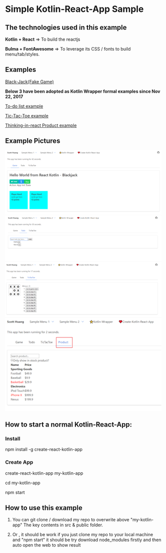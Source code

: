 # **Simple Kotlin-React-App Sample**

## The technologies used in this example  
**Kotlin + React**   => To build the reactjs

**Bulma + FontAwesome**  => To leverage its CSS / fonts to build menu/tab/styles.


## Examples  
[Black-Jack(Fake Game)](src/App/Game/gameUI.kt)

**Below 3 have been adopted as Kotlin Wrapper formal examples since Nov 22, 2017**

[To-do list example](https://github.com/JetBrains/kotlin-wrappers/blob/master/examples/src/main/kotlin/example/Todo.kt) 

[Tic-Tac-Toe example](https://github.com/JetBrains/kotlin-wrappers/blob/master/examples/src/main/kotlin/example/TicTacToe.kt)

[Thinking-in-react Product example](https://github.com/JetBrains/kotlin-wrappers/blob/master/examples/src/main/kotlin/example/Product.kt)

## Example Pictures
![Black-Jack](https://github.com/ScottHuangZL/my-kotlin-app/blob/master/src/App/SamplePicture/Blackjack.png)
![To-do](https://github.com/ScottHuangZL/my-kotlin-app/blob/master/src/App/SamplePicture/Todo.png)
![Tic-Tac-Toe](https://github.com/ScottHuangZL/my-kotlin-app/blob/master/src/App/SamplePicture/TicTacToe.png)
![Thinking-in-react](https://github.com/ScottHuangZL/my-kotlin-app/blob/master/src/App/SamplePicture/Product.png)

## How to start a normal Kotlin-React-App:
### Install
npm install -g create-react-kotlin-app

### Create App
create-react-kotlin-app my-kotlin-app

cd my-kotlin-app

npm start

## How to use this example
1. You can git clone / download my repo to overwrite above "my-kotlin-app"
The key contents in src & public folder.

2. Or , it should be work if you just clone my repo to your local machine and "npm start"
it should be try download node_modules firstly and then auto open the web to show result